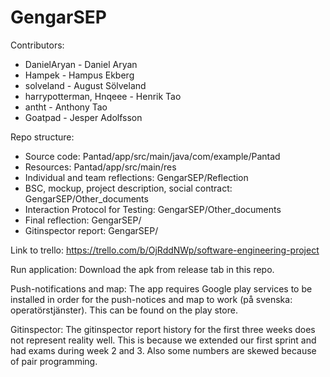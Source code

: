 # GengarSEP

Contributors:
- DanielAryan             - Daniel Aryan
- Hampek                  - Hampus Ekberg
- solveland               - August Sölveland
- harrypotterman, Hnqeee  - Henrik Tao
- antht                   - Anthony Tao
- Goatpad                 - Jesper Adolfsson

Repo structure:
- Source code:                                        Pantad/app/src/main/java/com/example/Pantad
- Resources:                                          Pantad/app/src/main/res
- Individual and team reflections:                    GengarSEP/Reflection
- BSC, mockup, project description, social contract:  GengarSEP/Other_documents
- Interaction Protocol for Testing:                   GengarSEP/Other_documents
- Final reflection:                                   GengarSEP/
- Gitinspector report:                                GengarSEP/

Link to trello:
https://trello.com/b/OjRddNWp/software-engineering-project

Run application:
Download the apk from release tab in this repo.

Push-notifications and map:
The app requires Google play services to be installed in order for the push-notices and map to work (på svenska: operatörstjänster).
This can be found on the play store. 

Gitinspector:
The gitinspector report history for the first three weeks does not represent reality well. This is because we extended our first sprint and had exams during week 2 and 3. Also some numbers are skewed because of pair programming. 


